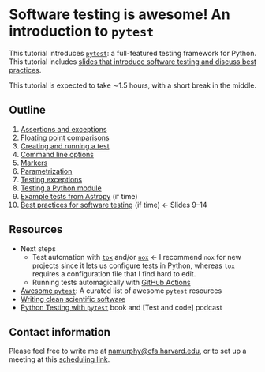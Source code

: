 # Software testing is awesome! An introduction to `pytest`

This tutorial introduces [`pytest`](https://docs.pytest.org): a
full-featured testing framework for Python. This tutorial includes 
[slides that introduce software testing and  discuss best 
practices](./Introduction_to_pytest.pdf).  

This tutorial is expected to take ∼1.5 hours, with a short break in the
middle.

## Outline

[Example tests from Astropy]: https://github.com/astropy/astropy/blob/main/astropy/units/tests/test_physical.py

1. [Assertions and exceptions](./01_Assertions_and_exceptions.md)
2. [Floating point comparisons](./02_Floating_point_comparisons.md)
3. [Creating and running a test](./03_Creating_and_running_a_test.md)
4. [Command line options](./04_Command_line_options.md)
5. [Markers](./05_Markers.md)
6. [Parametrization](./06_Parametrization.md)
7. [Testing exceptions](./07_Testing_exceptions.md)
8. [Testing a Python module](./08_Testing_a_Python_module.md)
9. [Example tests from Astropy] (if time)
10. [Best practices for software testing](./Introduction_to_pytest.pdf)
    (if time) ← Slides 9–14

## Resources

[`tox`]: https://tox.wiki/en/latest/
[`nox`]: https://nox.thea.codes/en/stable/
[GitHub Actions]: https://github.com/features/actions
[Awesome `pytest`]: https://github.com/augustogoulart/awesome-pytest
[Python Testing with `pytest`]: https://pragprog.com/titles/bopytest2/python-testing-with-pytest-second-edition/
[Writing clean scientific software]: https://doi.org/10.5281/zenodo.3922956
[Test and code podcast]: https://testandcode.com/

* Next steps
  - Test automation with [`tox`] and/or [`nox`] ← I recommend `nox` for
    new projects since it lets us configure tests in Python, whereas 
    `tox` requires a configuration file that I find hard to edit.  
  - Running tests automagically with [GitHub Actions]
* [Awesome `pytest`]: A curated list of awesome `pytest` resources
* [Writing clean scientific software]
* [Python Testing with `pytest`] book and [Test and code] podcast

## Contact information

Please feel free to write me at namurphy@cfa.harvard.edu, or to set up
a meeting at this [scheduling link](https://calendly.com/namurphy).